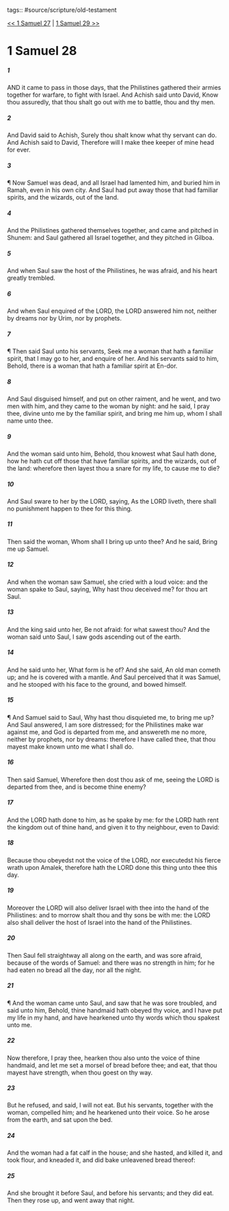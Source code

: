tags:: #source/scripture/old-testament

[<< 1 Samuel 27](/Old_Testament/09_1_Samuel/1_Samuel_27.md) | [1 Samuel 29 >>](/Old_Testament/09_1_Samuel/1_Samuel_29.md)

# 1 Samuel 28

##### 1

AND it came to pass in those days, that the Philistines gathered their armies together for warfare, to fight with Israel. And Achish said unto David, Know thou assuredly, that thou shalt go out with me to battle, thou and thy men.

##### 2

And David said to Achish, Surely thou shalt know what thy servant can do. And Achish said to David, Therefore will I make thee keeper of mine head for ever.

##### 3

¶ Now Samuel was dead, and all Israel had lamented him, and buried him in Ramah, even in his own city. And Saul had put away those that had familiar spirits, and the wizards, out of the land.

##### 4

And the Philistines gathered themselves together, and came and pitched in Shunem: and Saul gathered all Israel together, and they pitched in Gilboa.

##### 5

And when Saul saw the host of the Philistines, he was afraid, and his heart greatly trembled.

##### 6

And when Saul enquired of the LORD, the LORD answered him not, neither by dreams nor by Urim, nor by prophets.

##### 7

¶ Then said Saul unto his servants, Seek me a woman that hath a familiar spirit, that I may go to her, and enquire of her. And his servants said to him, Behold, there is a woman that hath a familiar spirit at En-dor.

##### 8

And Saul disguised himself, and put on other raiment, and he went, and two men with him, and they came to the woman by night: and he said, I pray thee, divine unto me by the familiar spirit, and bring me him up, whom I shall name unto thee.

##### 9

And the woman said unto him, Behold, thou knowest what Saul hath done, how he hath cut off those that have familiar spirits, and the wizards, out of the land: wherefore then layest thou a snare for my life, to cause me to die?

##### 10

And Saul sware to her by the LORD, saying, As the LORD liveth, there shall no punishment happen to thee for this thing.

##### 11

Then said the woman, Whom shall I bring up unto thee? And he said, Bring me up Samuel.

##### 12

And when the woman saw Samuel, she cried with a loud voice: and the woman spake to Saul, saying, Why hast thou deceived me? for thou art Saul.

##### 13

And the king said unto her, Be not afraid: for what sawest thou? And the woman said unto Saul, I saw gods ascending out of the earth.

##### 14

And he said unto her, What form is he of? And she said, An old man cometh up; and he is covered with a mantle. And Saul perceived that it was Samuel, and he stooped with his face to the ground, and bowed himself.

##### 15

¶ And Samuel said to Saul, Why hast thou disquieted me, to bring me up? And Saul answered, I am sore distressed; for the Philistines make war against me, and God is departed from me, and answereth me no more, neither by prophets, nor by dreams: therefore I have called thee, that thou mayest make known unto me what I shall do.

##### 16

Then said Samuel, Wherefore then dost thou ask of me, seeing the LORD is departed from thee, and is become thine enemy?

##### 17

And the LORD hath done to him, as he spake by me: for the LORD hath rent the kingdom out of thine hand, and given it to thy neighbour, even to David:

##### 18

Because thou obeyedst not the voice of the LORD, nor executedst his fierce wrath upon Amalek, therefore hath the LORD done this thing unto thee this day.

##### 19

Moreover the LORD will also deliver Israel with thee into the hand of the Philistines: and to morrow shalt thou and thy sons be with me: the LORD also shall deliver the host of Israel into the hand of the Philistines.

##### 20

Then Saul fell straightway all along on the earth, and was sore afraid, because of the words of Samuel: and there was no strength in him; for he had eaten no bread all the day, nor all the night.

##### 21

¶ And the woman came unto Saul, and saw that he was sore troubled, and said unto him, Behold, thine handmaid hath obeyed thy voice, and I have put my life in my hand, and have hearkened unto thy words which thou spakest unto me.

##### 22

Now therefore, I pray thee, hearken thou also unto the voice of thine handmaid, and let me set a morsel of bread before thee; and eat, that thou mayest have strength, when thou goest on thy way.

##### 23

But he refused, and said, I will not eat. But his servants, together with the woman, compelled him; and he hearkened unto their voice. So he arose from the earth, and sat upon the bed.

##### 24

And the woman had a fat calf in the house; and she hasted, and killed it, and took flour, and kneaded it, and did bake unleavened bread thereof:

##### 25

And she brought it before Saul, and before his servants; and they did eat. Then they rose up, and went away that night.
